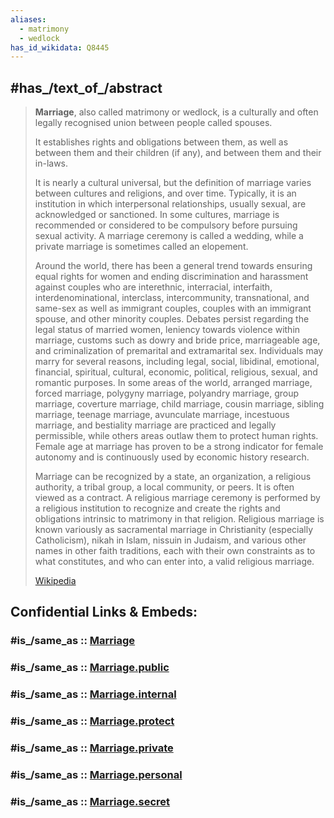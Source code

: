 ```yaml
---
aliases:
  - matrimony
  - wedlock
has_id_wikidata: Q8445
---
```



## #has_/text_of_/abstract 

> **Marriage**, also called matrimony or wedlock, is a culturally 
> and often legally recognised union between people called spouses. 
> 
> It establishes rights and obligations between them, as well as between them and their children (if any), 
> and between them and their in-laws. 
> 
> It is nearly a cultural universal, but the definition of marriage varies between cultures and religions, 
> and over time. Typically, it is an institution in which interpersonal relationships, usually sexual, are acknowledged or sanctioned. In some cultures, marriage is recommended or considered to be compulsory before pursuing sexual activity. A marriage ceremony is called a wedding, while a private marriage is sometimes called an elopement.
>
> Around the world, there has been a general trend towards ensuring equal rights for women and ending discrimination and harassment against couples who are interethnic, interracial, interfaith, interdenominational, interclass, intercommunity, transnational, and same-sex as well as immigrant couples, couples with an immigrant spouse, and other minority couples. Debates persist regarding the legal status of married women, leniency towards violence within marriage, customs such as dowry and bride price, marriageable age, and criminalization of premarital and extramarital sex. Individuals may marry for several reasons, including legal, social, libidinal, emotional, financial, spiritual, cultural, economic, political, religious, sexual, and romantic purposes. In some areas of the world, arranged marriage, forced marriage, polygyny marriage, polyandry marriage, group marriage, coverture marriage, child marriage, cousin marriage, sibling marriage, teenage marriage, avunculate marriage, incestuous marriage, and bestiality marriage are practiced and legally permissible, while others areas outlaw them to protect human rights. Female age at marriage has proven to be a strong indicator for female autonomy and is continuously used by economic history research.
>
> Marriage can be recognized by a state, an organization, a religious authority, a tribal group, a local community, or peers. It is often viewed as a contract. A religious marriage ceremony is performed by a religious institution to recognize and create the rights and obligations intrinsic to matrimony in that religion. Religious marriage is known variously as sacramental marriage in Christianity (especially Catholicism), nikah in Islam, nissuin in Judaism, and various other names in other faith traditions, each with their own constraints as to what constitutes, and who can enter into, a valid religious marriage.
>
> [Wikipedia](https://en.wikipedia.org/wiki/Marriage)


## Confidential Links & Embeds: 

### #is_/same_as :: [Marriage](/_Standards/bio/Society/Family/Marriage.md) 

### #is_/same_as :: [Marriage.public](/_public/bio/Society/Family/Marriage.public.md) 

### #is_/same_as :: [Marriage.internal](/_internal/bio/Society/Family/Marriage.internal.md) 

### #is_/same_as :: [Marriage.protect](/_protect/bio/Society/Family/Marriage.protect.md) 

### #is_/same_as :: [Marriage.private](/_private/bio/Society/Family/Marriage.private.md) 

### #is_/same_as :: [Marriage.personal](/_personal/bio/Society/Family/Marriage.personal.md) 

### #is_/same_as :: [Marriage.secret](/_secret/bio/Society/Family/Marriage.secret.md)

